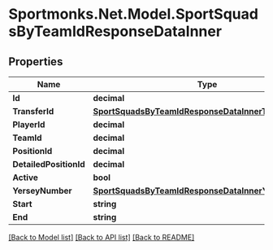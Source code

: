 # Sportmonks.Net.Model.SportSquadsByTeamIdResponseDataInner

## Properties

Name | Type | Description | Notes
------------ | ------------- | ------------- | -------------
**Id** | **decimal** |  | [optional] 
**TransferId** | [**SportSquadsByTeamIdResponseDataInnerTransferId**](SportSquadsByTeamIdResponseDataInnerTransferId.md) |  | [optional] 
**PlayerId** | **decimal** |  | [optional] 
**TeamId** | **decimal** |  | [optional] 
**PositionId** | **decimal** |  | [optional] 
**DetailedPositionId** | **decimal** |  | [optional] 
**Active** | **bool** |  | [optional] 
**YerseyNumber** | [**SportSquadsByTeamIdResponseDataInnerYerseyNumber**](SportSquadsByTeamIdResponseDataInnerYerseyNumber.md) |  | [optional] 
**Start** | **string** |  | [optional] 
**End** | **string** |  | [optional] 

[[Back to Model list]](../README.md#documentation-for-models) [[Back to API list]](../README.md#documentation-for-api-endpoints) [[Back to README]](../README.md)

